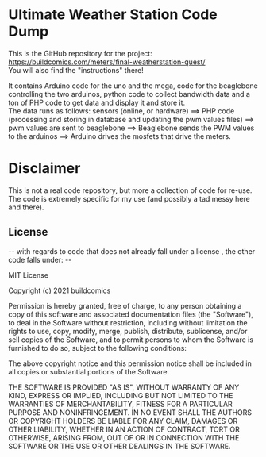 # Ultimate Weather Station Code Dump
This is the GitHub repository for the project: https://buildcomics.com/meters/final-weatherstation-quest/ \
You will also find the "instructions"  there!

It contains Arduino code for the uno and the mega, code for the beaglebone controlling the two arduinos, python code to collect bandwidth data and a ton of PHP code to get data and display it and store it.\
The data runs as follows: sensors (online, or hardware) ==> PHP code (processing and storing in database and updating the pwm values files) ==> pwm values are sent to beaglebone ==> Beaglebone sends the PWM values to the arduinos ==> Arduino drives the mosfets that drive the meters.

# Disclaimer #
This is not a real code repository, but more a collection of code for re-use. The code is extremely specific for my use (and possibly a tad messy here and there).

## License
-- with regards to code that does not already fall under a license , the other code falls under: --

MIT License

Copyright (c) 2021 buildcomics

Permission is hereby granted, free of charge, to any person obtaining a copy
of this software and associated documentation files (the "Software"), to deal
in the Software without restriction, including without limitation the rights
to use, copy, modify, merge, publish, distribute, sublicense, and/or sell
copies of the Software, and to permit persons to whom the Software is
furnished to do so, subject to the following conditions:

The above copyright notice and this permission notice shall be included in all
copies or substantial portions of the Software.

THE SOFTWARE IS PROVIDED "AS IS", WITHOUT WARRANTY OF ANY KIND, EXPRESS OR
IMPLIED, INCLUDING BUT NOT LIMITED TO THE WARRANTIES OF MERCHANTABILITY,
FITNESS FOR A PARTICULAR PURPOSE AND NONINFRINGEMENT. IN NO EVENT SHALL THE
AUTHORS OR COPYRIGHT HOLDERS BE LIABLE FOR ANY CLAIM, DAMAGES OR OTHER
LIABILITY, WHETHER IN AN ACTION OF CONTRACT, TORT OR OTHERWISE, ARISING FROM,
OUT OF OR IN CONNECTION WITH THE SOFTWARE OR THE USE OR OTHER DEALINGS IN THE
SOFTWARE.
